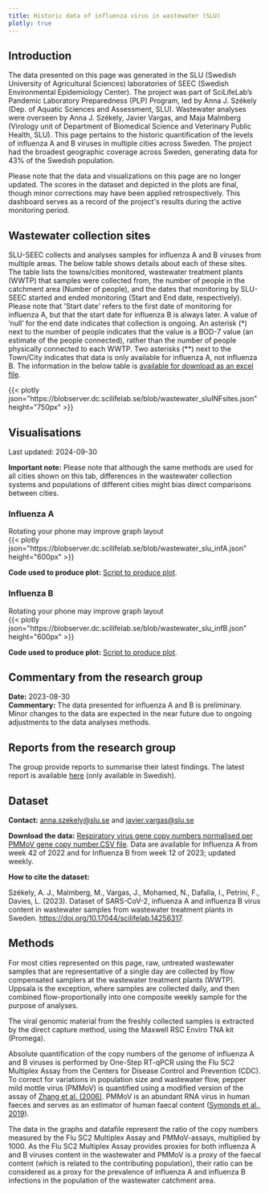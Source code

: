 ```yaml
---
title: Historic data of influenza virus in wastewater (SLU)
plotly: true
---
```


## Introduction

The data presented on this page was generated in the SLU (Swedish University of Agricultural Sciences) laboratories of SEEC (Swedish Environmental Epidemiology Center). The project was part of SciLifeLab’s Pandemic Laboratory Preparedness (PLP) Program, led by Anna J. Székely (Dep. of Aquatic Sciences and Assessment, SLU). Wastewater analyses were overseen by Anna J. Székely, Javier Vargas, and Maja Malmberg (Virology unit of Department of Biomedical Science and Veterinary Public Health, SLU). This page pertains to the historic quantification of the levels of influenza A and B viruses in multiple cities across Sweden. The project had the broadest geographic coverage across Sweden, generating data for 43% of the Swedish population.

Please note that the data and visualizations on this page are no longer updated. The scores in the dataset and depicted in the plots are final, though minor corrections may have been applied retrospectively. This dashboard serves as a record of the project's results during the active monitoring period.

## Wastewater collection sites

SLU-SEEC collects and analyses samples for influenza A and B viruses from multiple areas. The below table shows details about each of these sites. The table lists the towns/cities monitored, wastewater treatment plants (WWTP) that samples were collected from, the number of people in the catchment area (Number of people), and the dates that monitoring by SLU-SEEC started and ended monitoring (Start and End date, respectively). Please note that 'Start date' refers to the first date of monitoring for influenza A, but that the start date for influenza B is always later. A value of ’null’ for the end date indicates that collection is ongoing. An asterisk (\*) next to the number of people indicates that the value is a BOD-7 value (an estimate of the people connected), rather than the number of people physically connected to each WWTP. Two asterisks (\*\*) next to the Town/City indicates that data is only available for influenza A, not influenza B. The information in the below table is [available for download as an excel file](https://blobserver.dc.scilifelab.se/blob/SLU_INF_collection_sites.xlsx).

<div class="plot_wrapper mb-3">
  <div class="table-responsive">{{< plotly json="https://blobserver.dc.scilifelab.se/blob/wastewater_sluINFsites.json" height="750px" >}}</div>
</div>

## Visualisations

<div class="alert alert-info">Last updated: 2024-09-30</div>


<b>Important note:</b> Please note that although the same methods are used for all cities shown on this tab, differences in the wastewater collection systems and populations of different cities might bias direct comparisons between cities.

### Influenza A

<div class="d-md-none alert alert-info">
  Rotating your phone may improve graph layout
</div>

<div class="plot_wrapper mb-3">
  <div class="table-responsive">{{< plotly json="https://blobserver.dc.scilifelab.se/blob/wastewater_slu_infA.json" height="600px" >}}</div>
</div>

**Code used to produce plot:** [Script to produce plot](https://github.com/ScilifelabDataCentre/pathogens-portal-visualisations/blob/main/wastewater/archive/combined_slu_influenza_a.py).

### Influenza B

<div class="d-md-none alert alert-info">
  Rotating your phone may improve graph layout
</div>

<div class="plot_wrapper mb-3">
  <div class="table-responsive">{{< plotly json="https://blobserver.dc.scilifelab.se/blob/wastewater_slu_infB.json" height="600px" >}}</div>
</div>

**Code used to produce plot:** [Script to produce plot](https://github.com/ScilifelabDataCentre/pathogens-portal-visualisations/blob/main/wastewater/archive/combined_slu_influenza_b.py).

## Commentary from the research group

<div><b>Date:</b> 2023-08-30<br><b>Commentary:</b> The data presented for influenza A and B is preliminary. Minor changes to the data are expected in the near future due to ongoing adjustments to the data analyses methods.</div>

## Reports from the research group

The group provide reports to summarise their latest findings. The latest report is available [here](https://blobserver.dc.scilifelab.se/blob/Latest_weekly_report_SEEC-SLU.pdf) (only available in Swedish).

## Dataset

**Contact:** <anna.szekely@slu.se> and <javier.vargas@slu.se>

**Download the data:** [Respiratory virus gene copy numbers normalised per PMMoV gene copy number.CSV file](https://blobserver.dc.scilifelab.se/blob/SLU_wastewater_data.csv). Data are available for Influenza A from week 42 of 2022 and for Influenza B from week 12 of 2023; updated weekly.

**How to cite the dataset:**

Székely, A. J., Malmberg, M., Vargas, J., Mohamed, N., Dafalla, I., Petrini, F., Davies, L. (2023). Dataset of SARS-CoV-2, influenza A and influenza B virus content in wastewater samples from wastewater treatment plants in Sweden. <https://doi.org/10.17044/scilifelab.14256317>.

## Methods

For most cities represented on this page, raw, untreated wastewater samples that are representative of a single day are collected by flow compensated samplers at the wastewater treatment plants (WWTP). Uppsala is the exception, where samples are collected daily, and then combined flow-proportionally into one composite weekly sample for the purpose of analyses.

The viral genomic material from the freshly collected samples is extracted by the direct capture method, using the Maxwell RSC Enviro TNA kit (Promega).

Absolute quantification of the copy numbers of the genome of influenza A and B viruses is performed by One-Step RT-qPCR using the Flu SC2 Multiplex Assay from the Centers for Disease Control and Prevention (CDC). To correct for variations in population size and wastewater flow, pepper mild mottle virus (PMMoV) is quantified using a modified version of the assay of [Zhang et al. (2006)](https://doi.org/10.1371/journal.pbio.0040003). PMMoV is an abundant RNA virus in human faeces and serves as an estimator of human faecal content ([Symonds et al., 2019](https://doi.org/10.1371/journal.ppat.1007639)).

The data in the graphs and datafile represent the ratio of the copy numbers measured by the Flu SC2 Multiplex Assay and PMMoV-assays, multiplied by 1000. As the Flu SC2 Multiplex Assay provides proxies for both influenza A and B viruses content in the wastewater and PMMoV is a proxy of the faecal content (which is related to the contributing population), their ratio can be considered as a proxy for the prevalence of influenza A and influenza B infections in the population of the wastewater catchment area.
